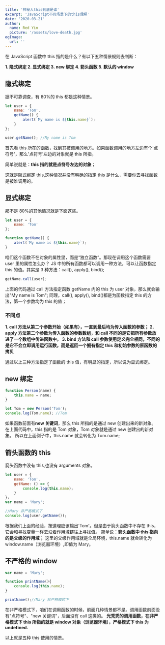 ```yaml
---
title: '神秘人this到底是谁'
excerpt: 'JavaScript不同场景下的this理解'
date: '2020-03-21'
author:
  name: Red Yin
  picture: '/assets/love-death.jpg'
ogImage:
  url: ''
---
```


在 JavaScript 函数中 this 指的是什么？有以下五种情景规则去判断：

**1. 隐式绑定 2. 显式绑定 3. new 绑定 4. 箭头函数 5. 默认的 window**

## 隐式绑定

据不可靠调查，有 80%的 this 都是这种情景。

```JavaScript
let user = {
    name: 'Tom',
    getName() {
        alert(`My name is ${this.name}`);
    }
};

user.getName(); //My name is Tom
```

首先看 this 所在的函数，找到其被调用的地方。如果函数调用的地方左边有个'点符号'，那么'点符号'左边的对象就是 this 所指。

简单说就是：**this 指的就是点符号左边的对象**；

这就是隐式绑定 this,这种情况并没有明确的指定 this 是什么，需要你去寻找函数是被谁调用的。

## 显式绑定

那不是 80%的其他情况就是下面这些。

```JavaScript
let user = {
    name: 'Tom'
};

function getName() {
    alert(`My name is ${this.name}`);
}
```

咱们这个函数不在对象的属性里，而是“独立函数”。那现在调用这个函数需要 user 里的属性怎么办？
JS 中的所有函数都可以调用一种方法，可以让函数指定 this 的值。其实是 3 种方法：call(), apply(), bind();

```JavaScript
getName.call(user);
```

上面的代码通过 call 方法指定函数 getName 内的 this 为 user 对象，那么就会输出"My name is Tom";
同理，call(), apply(), bind()都是为函数指定 this 的方法，第一个参数均为 this 的值；

### 不同点

**1. call 方法从第二个参数开始（如果有），一直到最后均为传入函数的参数； 2. apply 方法第二个参数为传入函数的参数数组，和 call 不同的是它把所有参数放进了一个数组中传进函数中。 3. bind 方法和 call 参数使用定义完全相同，不同的是它不会立即调用运行函数，而是返回一个拥有指定 this 和初始参数的原函数的拷贝**

通过以上三种方法指定了函数的 this 值，有明显的指定，所以说为显式绑定。

## new 绑定

```JavaScript
function Person(name) {
    this.name = name;
}

let Tom = new Person('Tom');
console.log(Tom.name); //Tom
```

如果函数前面有**new 关键词**，那么 this 所指的是通过 new 创建出来的新对象。在上面代码中，this 指的是 Tom 对象，Tom 对象就是通过 new 创建出的新对象。
所以在上面例子中，this.name 就会转化为 Tom.name;

## 箭头函数的 this

箭头函数中没有 this,也没有 arguments 对象。

```JavaScript
let user = {
    name: 'Tom',
    getName: () => {
        console.log(this.name);
    }
};
var name = 'Mary';

//Mary 非严格模式下
console.log(user.getName());
```

根据我们上面的经验，按道理应该输出'Tom'。但是由于箭头函数中不存在 this，它会和寻找变量一样去沿着作用域链往上寻找值。
简单说：**箭头函数中 this 指向的是父级的作用域；**
这里的父级作用域就是全局环境，this.name 就会转化为 window.name（浏览器环境）,即值为 Mary。

## 不严格的 window

```JavaScript
var name = 'Mary';

function printName(){
    console.log(this.name);
}

printName();//Mary 非严格模式下
```

在非严格模式下，咱们在调用函数的时候，前面几种情景都不是。调用函数前面没有"点符号"、"new 关键词"，后面没有 call 这类的。
**光秃秃的调用函数，在非严格模式下 this 所指的就是 window 对象（浏览器环境），严格模式下 this 为 undefined.**

以上就是五种 this 使用的情景。

